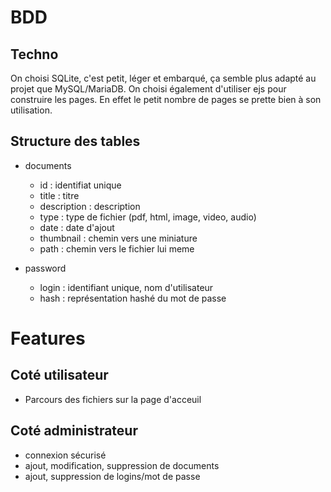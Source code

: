 # BDD

## Techno

On choisi SQLite, c'est petit, léger et embarqué, ça semble plus adapté au projet que MySQL/MariaDB.
On choisi également d'utiliser ejs pour construire les pages. En effet le petit nombre de pages se prette bien
à son utilisation.

## Structure des tables

- documents
    - id : identifiat unique
    - title : titre
    - description : description
    - type : type de fichier (pdf, html, image, video, audio)
    - date : date d'ajout
    - thumbnail : chemin vers une miniature
    - path : chemin vers le fichier lui meme

- password
    - login : identifiant unique, nom d'utilisateur
    - hash : représentation hashé du mot de passe
# Features

## Coté utilisateur
- Parcours des fichiers sur la page d'acceuil

## Coté administrateur
- connexion sécurisé
- ajout, modification, suppression de documents
- ajout, suppression de logins/mot de passe

